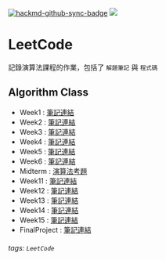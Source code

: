 [![hackmd-github-sync-badge](https://hackmd.io/DkWltRupSZGUjZyLvtSY4g/badge)](https://hackmd.io/DkWltRupSZGUjZyLvtSY4g) ![](https://img.shields.io/badge/Class-Algorithm-blue)

# LeetCode 
記錄演算法課程的作業，包括了 `解題筆記` 與 `程式碼`

## Algorithm Class
* Week1 : [筆記連結](https://hackmd.io/@gbSkzVymQsiREVFGHI7tpQ/BJboC_klq)
* Week2 : [筆記連結](https://hackmd.io/@gbSkzVymQsiREVFGHI7tpQ/rkexfLUgq)
* Week3 : [筆記連結](https://hackmd.io/@gbSkzVymQsiREVFGHI7tpQ/BJH6xsyb9)
* Week4 : [筆記連結](https://hackmd.io/@gbSkzVymQsiREVFGHI7tpQ/SJ9_Ia9Zc)
* Week5 : [筆記連結](https://hackmd.io/@gbSkzVymQsiREVFGHI7tpQ/BynmiMzMc)
* Week6 : [筆記連結](https://hackmd.io/@gbSkzVymQsiREVFGHI7tpQ/Bk7U-Jhz9)
* Midterm : [演算法考題](https://hackmd.io/@gbSkzVymQsiREVFGHI7tpQ/SJLGT_GE9)
* Week11 : [筆記連結](https://hackmd.io/@gbSkzVymQsiREVFGHI7tpQ/rkb2JxXH5)
* Week12 : [筆記連結](https://hackmd.io/@gbSkzVymQsiREVFGHI7tpQ/ryG8r69H9)
* Week13 : [筆記連結](https://hackmd.io/@gbSkzVymQsiREVFGHI7tpQ/r1NHrY7I9)
* Week14 : [筆記連結](https://hackmd.io/@gbSkzVymQsiREVFGHI7tpQ/HyT3QHaUq)
* Week15 : [筆記連結](https://hackmd.io/@gbSkzVymQsiREVFGHI7tpQ/Bkk90FIDc)
* FinalProject : [筆記連結](https://github.com/allenlin316/LeetCode/tree/main/Final-exam/LeetCode%20%E7%99%BD%E6%9D%BF%E9%A1%8C)


###### tags: `LeetCode`